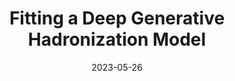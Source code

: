 ---
title: "Fitting a Deep Generative Hadronization Model"
date: 2023-05-26
venue: arxiv:2305.17169
link: https://inspirehep.net/literature/2663239
inspire_id: 2663239
authors: Jay Chan, Xiangyang Ju, Adam Kania, et al.
---